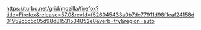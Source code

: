 https://turbo.net/grid/mozilla/firefox?title=Firefox&release=57.0&revId=f526045433a0b7dc77911d98f1eaf24158d01952c5c5c05d98d81531534852e8&verb=try&region=auto

